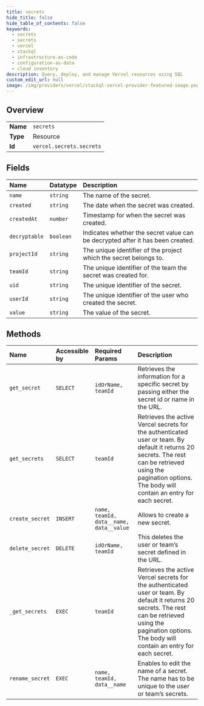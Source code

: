 ```yaml
---
title: secrets
hide_title: false
hide_table_of_contents: false
keywords:
  - secrets
  - secrets
  - vercel    
  - stackql
  - infrastructure-as-code
  - configuration-as-data
  - cloud inventory
description: Query, deploy, and manage Vercel resources using SQL
custom_edit_url: null
image: /img/providers/vercel/stackql-vercel-provider-featured-image.png
---
```

  
    

## Overview
<table><tbody>
<tr><td><b>Name</b></td><td><code>secrets</code></td></tr>
<tr><td><b>Type</b></td><td>Resource</td></tr>
<tr><td><b>Id</b></td><td><code>vercel.secrets.secrets</code></td></tr>
</tbody></table>

## Fields
| Name | Datatype | Description |
|:-----|:---------|:------------|
| `name` | `string` | The name of the secret. |
| `created` | `string` | The date when the secret was created. |
| `createdAt` | `number` | Timestamp for when the secret was created. |
| `decryptable` | `boolean` | Indicates whether the secret value can be decrypted after it has been created. |
| `projectId` | `string` | The unique identifier of the project which the secret belongs to. |
| `teamId` | `string` | The unique identifier of the team the secret was created for. |
| `uid` | `string` | The unique identifier of the secret. |
| `userId` | `string` | The unique identifier of the user who created the secret. |
| `value` | `string` | The value of the secret. |
## Methods
| Name | Accessible by | Required Params | Description |
|:-----|:--------------|:----------------|:------------|
| `get_secret` | `SELECT` | `idOrName, teamId` | Retrieves the information for a specific secret by passing either the secret id or name in the URL. |
| `get_secrets` | `SELECT` | `teamId` | Retrieves the active Vercel secrets for the authenticated user or team. By default it returns 20 secrets. The rest can be retrieved using the pagination options. The body will contain an entry for each secret. |
| `create_secret` | `INSERT` | `name, teamId, data__name, data__value` | Allows to create a new secret. |
| `delete_secret` | `DELETE` | `idOrName, teamId` | This deletes the user or team’s secret defined in the URL. |
| `_get_secrets` | `EXEC` | `teamId` | Retrieves the active Vercel secrets for the authenticated user or team. By default it returns 20 secrets. The rest can be retrieved using the pagination options. The body will contain an entry for each secret. |
| `rename_secret` | `EXEC` | `name, teamId, data__name` | Enables to edit the name of a secret. The name has to be unique to the user or team’s secrets. |

